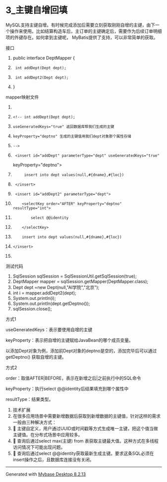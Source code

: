 ﻿
# 3_主键自增回填

MySQL支持主键自增。有时候完成添加后需要立刻获取刚刚自增的主键，由下一个操作来使用。比如结算构造车后，主订单的主键确定后，需要作为后续订单明细项的外键存在。如何拿到主键呢，
MyBatis提供了支持，可以非常简单的获取。 




接口 




1.  public interface DeptMapper {
2.      int addDept(Dept dept);
3.      int addDept2(Dept dept);
4.  }

 




mapper映射文件 




1.  <mapper namespace="com.msb.mapper.DeptMapper">
2.     <!-- int addDept(Dept dept);
3.     useGeneratedKeys="true" 返回数据库帮我们生成的主键
4.     keyProperty="deptno" 生成的主键值用我们dept对象那个属性存储
5.     -->
6.      <insert id="addDept" parameterType="dept" useGeneratedKeys="true"
    keyProperty="deptno">
7.          insert into dept values(null,#{dname},#{loc})
8.      </insert>
9.      <insert id="addDept2" parameterType="dept">
10.         <selectKey order="AFTER" keyProperty="deptno"  resultType="int">
11.             select @@identity
12.         </selectKey>
13.         insert into dept values(null,#{dname},#{loc})
14.     </insert>
15. </mapper>

 

测试代码 




1.  SqlSession sqlSession = SqlSessionUtil.getSqlSession(true);
2.  DeptMapper mapper = sqlSession.getMapper(DeptMapper.class);
3.  Dept dept =new Dept(null,"AI学院","北京");
4.  int i = mapper.addDept2(dept);
5.  System.out.println(i);
6.  System.out.println(dept.getDeptno());
7.  sqlSession.close();

 

方式1 

useGeneratedKeys：表示要使用自增的主键 

keyProperty：表示把自增的主键赋给JavaBean的哪个成员变量。 

以添加Dept对象为例，添加前Dept对象的deptno是空的，添加完毕后可以通过getDeptno() 获取自增的主键。 

方式2 

order：取值AFTER|BEFORE，表示在新增之后|之前执行<selectKey>中的SQL命令 

keyProperty：执行select @@identity后结果填充到哪个属性中 

resultType：结果类型。 




1.  技术扩展
2.  在很多应用场景中需要新增数据后获取到新增数据的主键值，针对这样的需求一般由三种解决方式：
3.  	主键自定义，用户通过UUID或时间戳等方式生成唯一主键，把这个值当做主键值。在分布式场景中应用较多。
4.  	查询后通过select max(主键) from 表获取主键最大值。这种方式在多线程访问情况下可能出现问题。
5.  	查询后通过select @@identity获取最新生成主键。要求这条SQL必须在insert操作之后，且数据库连接没有关闭。

 


































































------------------------------------------------------------
Generated with [Mybase Desktop 8.2.13](http://www.wjjsoft.com/mybase.html?ref=markdown_export)
